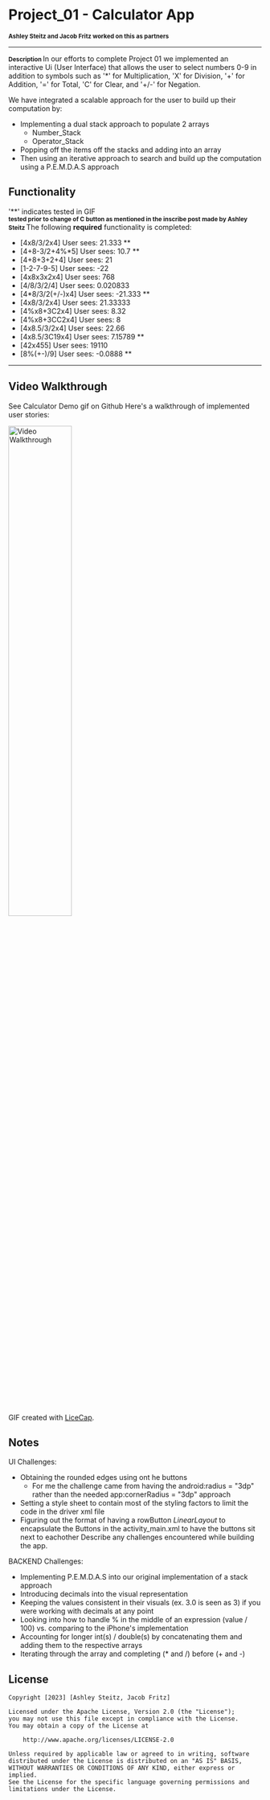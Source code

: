 # Project_01 - Calculator App
<span style="font-size: smaller;"><strong>Ashley Steitz and Jacob Fritz worked on this as partners</strong></span>

---
<span style="font-size: smaller;"><strong> Description </strong> </span>
In our efforts to complete Project 01 we implemented an interactive Ui (User Interface) that allows the user to select numbers 0-9 in addition
to symbols such as '*' for Multiplication, 'X' for Division, '+' for Addition, '=' for Total, 'C' for Clear, and '+/-' for Negation.

We have integrated a scalable approach for the user to build up their computation by:
- Implementing a dual stack approach to populate 2 arrays
  - Number_Stack
  - Operator_Stack
- Popping off the items off the stacks and adding into an array
- Then using an iterative approach to search and build up the computation using a P.E.M.D.A.S approach


## Functionality
'**' indicates tested in GIF  
<span style="font-size: smaller;"><strong> tested prior to change of C button as mentioned in the inscribe post made by Ashley Steitz </strong></span>
The following **required** functionality is completed:

* [4x8/3/2x4] User sees: 21.333 **
* [4+8-3/2+4%*5] User sees: 10.7 **
* [4+8+3+2+4] User sees: 21
* [1-2-7-9-5] User sees: -22
* [4x8x3x2x4] User sees: 768
* [4/8/3/2/4] User sees: 0.020833
* [4*8/3/2(+/-)x4] User sees: -21.333 **
* [4x8/3/2x4] User sees: 21.33333
* [4%x8+3C2x4] User sees: 8.32
* [4%x8+3CC2x4] User sees: 8
* [4x8.5/3/2x4] User sees: 22.66
* [4x8.5/3C19x4] User sees: 7.15789 **
* [42x455] User sees: 19110
* [8%(+-)/9] User sees: -0.0888 **

---
## Video Walkthrough
See Calculator Demo gif on Github
Here's a walkthrough of implemented user stories:

<img src='https://raw.github.iu.edu/jamfritz/Calculator/master/app/src/main/java/com/example/calculator/Calculator%20Demo.gif?token=GHSAT0AAAAAAAAAT6M5WZYLE4KCR2XN2GZKZH43KMA' title='Video Walkthrough' width='50%' alt='Video Walkthrough' />

GIF created with [LiceCap](http://www.cockos.com/licecap/).

## Notes
UI Challenges:
- Obtaining the rounded edges using ont he buttons 
  - For me the challenge came from having the android:radius = "3dp" rather than the needed app:cornerRadius = "3dp" approach
- Setting a style sheet to contain most of the styling factors to limit the code in the driver xml file
- Figuring out the format of having a rowButton _LinearLayout_ to encapsulate the Buttons in the activity_main.xml to have the buttons sit next to eachother
Describe any challenges encountered while building the app.

BACKEND Challenges:
- Implementing P.E.M.D.A.S into our original implementation of a stack approach
- Introducing decimals into the visual representation
- Keeping the values consistent in their visuals (ex. 3.0 is seen as 3) if you were working with decimals at any point
- Looking into how to handle % in the middle of an expression (value / 100) vs. comparing to the iPhone's implementation
- Accounting for longer int(s) / double(s) by concatenating them and adding them to the respective arrays
- Iterating through the array and completing (* and /) before (+ and -)

## License

    Copyright [2023] [Ashley Steitz, Jacob Fritz]

    Licensed under the Apache License, Version 2.0 (the "License");
    you may not use this file except in compliance with the License.
    You may obtain a copy of the License at

        http://www.apache.org/licenses/LICENSE-2.0

    Unless required by applicable law or agreed to in writing, software
    distributed under the License is distributed on an "AS IS" BASIS,
    WITHOUT WARRANTIES OR CONDITIONS OF ANY KIND, either express or implied.
    See the License for the specific language governing permissions and
    limitations under the License.
